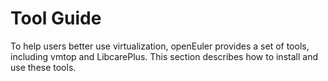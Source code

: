 # Tool Guide

To help users better use virtualization, openEuler provides a set of tools, including vmtop and LibcarePlus. This section describes how to install and use these tools.
